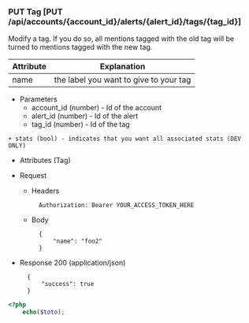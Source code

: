 ### PUT Tag [PUT /api/accounts/{account_id}/alerts/{alert_id}/tags/{tag_id}]

Modify a tag. If you do so, all mentions tagged with the old tag will be turned to mentions tagged with the new tag.

Attribute     | Explanation
------------- | -------------
name          | the label you want to give to your tag


+ Parameters
    + account_id (number) - Id of the account
    + alert_id (number) - Id of the alert
    + tag_id (number) - Id of the tag
<!-- <dev> -->
    + stats (bool) - indicates that you want all associated stats (DEV ONLY)
<!-- </dev>  -->


+ Attributes (Tag)
    

+ Request

    + Headers
        
            Authorization: Bearer YOUR_ACCESS_TOKEN_HERE

    + Body
            
            {
                "name": "foo2"
            }

+ Response 200 (application/json)

        {
            "success": true
        }


```php
<?php
    echo($toto);

```

